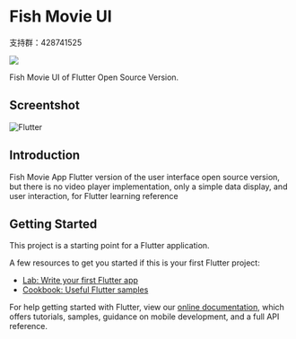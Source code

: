# Fish Movie UI


支持群：428741525

[![](https://img.shields.io/badge/LICESE-GPL-orange.svg)](./LICENSE)


Fish Movie UI of Flutter Open Source Version.


## Screentshot
![Flutter](./doc/images/Flutter-movie.gif)
 

## Introduction
Fish Movie App Flutter version of the user interface open source version,
but there is no video player implementation, only a simple data display, and user interaction,
for Flutter learning reference

## Getting Started

This project is a starting point for a Flutter application.

A few resources to get you started if this is your first Flutter project:

- [Lab: Write your first Flutter app](https://flutter.io/docs/get-started/codelab)
- [Cookbook: Useful Flutter samples](https://flutter.io/docs/cookbook)

For help getting started with Flutter, view our 
[online documentation](https://flutter.io/docs), which offers tutorials, 
samples, guidance on mobile development, and a full API reference.
